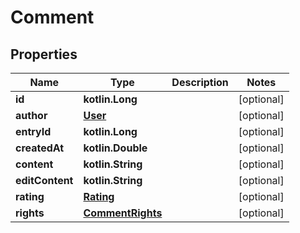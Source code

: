 
# Comment

## Properties
Name | Type | Description | Notes
------------ | ------------- | ------------- | -------------
**id** | **kotlin.Long** |  |  [optional]
**author** | [**User**](User.md) |  |  [optional]
**entryId** | **kotlin.Long** |  |  [optional]
**createdAt** | **kotlin.Double** |  |  [optional]
**content** | **kotlin.String** |  |  [optional]
**editContent** | **kotlin.String** |  |  [optional]
**rating** | [**Rating**](Rating.md) |  |  [optional]
**rights** | [**CommentRights**](CommentRights.md) |  |  [optional]



